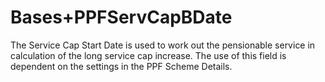 # Bases+PPFServCapBDate

The Service Cap Start Date is used to work out the pensionable service
in calculation of the long service cap increase. The use of this field
is dependent on the settings in the PPF Scheme Details.
